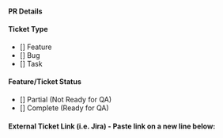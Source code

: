 #### PR Details

#### Ticket Type	  
- [] Feature
- [] Bug
- [] Task
		  
#### Feature/Ticket Status
- [] Partial (Not Ready for QA)
- [] Complete (Ready for QA)

#### External Ticket Link (i.e. Jira) - Paste link on a new line below:

